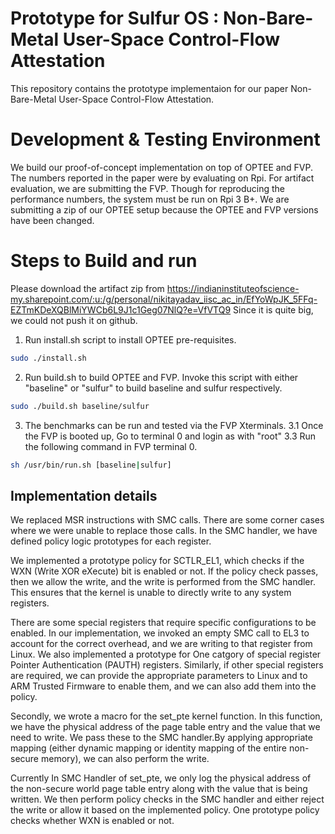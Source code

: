 # Prototype for Sulfur OS : Non-Bare-Metal User-Space Control-Flow Attestation
This repository contains the prototype implementaion for our paper Non-Bare-Metal User-Space Control-Flow Attestation. 

# Development & Testing Environment
We build our proof-of-concept implementation on top of OPTEE and FVP. The numbers reported in the paper were by evaluating on Rpi. For artifact evaluation, we are submitting the FVP. Though for reproducing the performance numbers, the system must be run on Rpi 3 B+. We are submitting a zip of our OPTEE setup because the OPTEE and FVP versions have been changed.

# Steps to Build and run
Please download the artifact zip from https://indianinstituteofscience-my.sharepoint.com/:u:/g/personal/nikitayadav_iisc_ac_in/EfYoWpJK_5FFq-EZTmKDeXQBlMiYWCb6L9J1c1Geg07NlQ?e=VfVTQ9 
Since it is quite big, we could not push it on github.

1. Run install.sh script to install OPTEE pre-requisites.

```bash
sudo ./install.sh
```

2. Run build.sh to build OPTEE and FVP. Invoke this script with either "baseline" or "sulfur" to build baseline and sulfur respectively.

```bash
sudo ./build.sh baseline/sulfur 
```

3. The benchmarks can be run and tested via the FVP Xterminals. 
    3.1 Once the FVP is booted up, Go to terminal 0 and login as with "root"
    3.3 Run the following command in FVP terminal 0.

```bash
sh /usr/bin/run.sh [baseline|sulfur]
```

## Implementation details
We replaced MSR instructions with SMC calls. There are some corner cases where we were unable to replace those calls. In the SMC handler, we have defined policy logic prototypes for each register.

We implemented a prototype policy for SCTLR_EL1, which checks if the WXN (Write XOR eXecute) bit is enabled or not. If the policy check passes, then we allow the write, and the write is performed from the SMC handler. This ensures that the kernel is unable to directly write to any system registers.

There are some special registers that require specific configurations to be enabled. In our implementation, we invoked an empty SMC call to EL3 to account for the correct overhead, and we are writing to that register from Linux. We also implemented a prototype for One catgory of special register Pointer Authentication (PAUTH) registers. Similarly, if other special registers are required, we can provide the appropriate parameters to Linux and to ARM Trusted Firmware to enable them, and we can also add them into the policy.

Secondly, we wrote a macro for the set_pte kernel function. In this function, we have the physical address of the page table entry and the value that we need to write. We pass these to the SMC handler.By applying appropriate mapping (either dynamic mapping or identity mapping of the entire non-secure memory), we can also perform the write.

Currently In SMC Handler of set_pte, we only log the physical address of the non-secure world page table entry along with the value that is being written. We then perform policy checks in the SMC handler and either reject the write or allow it based on the implemented policy. One prototype policy checks whether WXN is enabled or not. 
